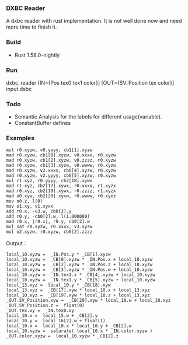 ### DXBC Reader
A dxbc reader with rust implementation. It is not well done now and need more time to finish it.

### Build
* Rust 1.58.0-nightly

### Run
dxbc_reader [IN={Pos tex0 tex1 color}] [OUT={SV_Position tex color}] input.dxbc

### Todo
* Semantic Analysis for the labels for different usage(variable).
* ConstantBuffer defines

### Examples

    mul r0.xyzw, v0.yyyy, cb1[1].xyzw
    mad r0.xyzw, cb1[0].xyzw, v0.xxxx, r0.xyzw
    mad r0.xyzw, cb1[2].xyzw, v0.zzzz, r0.xyzw
    mad r0.xyzw, cb1[3].xyzw, v0.wwww, r0.xyzw
    mad r0.xyzw, v2.xxxx, cb0[4].xyzw, r0.xyzw
    mad r0.xyzw, v2.yyyy, cb0[5].xyzw, r0.xyzw
    mul r1.xyz, r0.yyyy, cb2[18].xywx
    mad r1.xyz, cb2[17].xywx, r0.xxxx, r1.xyzx
    mad r0.xyz, cb2[19].xywx, r0.zzzz, r1.xyzx
    mad o0.xyw, cb2[20].xyxw, r0.wwww, r0.xyxz
    mov o0.z, l(0)
    mov o1.xy, v1.xyxx
    add r0.x, -v3.w, cb0[2].y
    add r0.y, -cb0[2].w, l(1.000000)
    mad r0.x, |r0.x|, r0.y, cb0[2].w
    mul_sat r0.xyzw, r0.xxxx, v3.xyzw
    mul o2.xyzw, r0.xyzw, cb0[2].zzzz

Output：

    local_10.xyzw =  _IN.Pos.y * _CB[1].xyzw
    local_10.xyzw =  _CB[0].xyzw * _IN.Pos.x + local_10.xyzw
    local_10.xyzw =  _CB[2].xyzw * _IN.Pos.z + local_10.xyzw
    local_10.xyzw =  _CB[3].xyzw * _IN.Pos.w + local_10.xyzw
    local_10.xyzw =  _IN.tex1.x * _CB[4].xyzw + local_10.xyzw
    local_10.xyzw =  _IN.tex1.y * _CB[5].xyzw + local_10.xyzw
    local_13.xyz =  local_10.y * _CB[18].xyw
    local_13.xyz =  _CB[17].xyw * local_10.x + local_13.xyz
    local_10.xyz =  _CB[19].xyw * local_10.z + local_13.xyz
    _OUT.SV_Position.xyw =  _CB[20].xyw * local_10.w + local_10.xyz
    _OUT.SV_Position.z =  float(0)
    _OUT.tex.xy =  _IN.tex0.xy
    local_10.x =  local_15.w + _CB[2].y
    local_10.y =  local_16[2].w + float(1)
    local_10.x =  local_10.x * local_10.y + _CB[2].w
    local_10.xyzw =  saturate( local_10.x * _IN.color.xyzw )
    _OUT.color.xyzw =  local_10.xyzw * _CB[2].z

